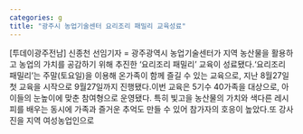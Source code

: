 ```yaml
---
categories: g
title: "광주시 농업기술센터 요리조리 패밀리 교육성료"
---
```

[투데이광주전남] 신종천 선임기자 = 광주광역시 농업기술센터가 지역 농산물을 활용하고 농업의 가치를 공감하기 위해 추진한 ‘요리조리 패밀리’ 교육이 성료됐다.‘요리조리 패밀리’는 주말(토요일)을 이용해 온가족이 함께 즐길 수 있는 교육으로, 지난 8월27일 첫 교육을 시작으로 9월27일까지 진행됐다.이번 교육은 5기수 40가족을 대상으로, 아이들의 눈높이에 맞춘 참여형으로 운영됐다. 특히 빛고을 농산물의 가치와 색다른 레시피를 배우는 동시에 가족과 즐거운 추억도 만들 수 있어 참가자의 호응이 높았다.또 강사진을 지역 여성농업인으로